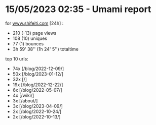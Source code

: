 # 15/05/2023 02:35 - Umami report
for www.shifeiti.com [24h] :

 - 210 (-13) page views
 - 108 (10) uniques
 - 77 (1) bounces
 - 3h 59' 38'' (1h 24' 5'') totaltime


top 10 urls:
 - 74x [/blog/2022-12-09/]
 - 50x [/blog/2023-01-12/]
 - 32x [/]
 - 19x [/blog/2022-12-22/]
 - 6x [/blog/2022-05-07/]
 - 4x [/wiki/]
 - 3x [/about/]
 - 3x [/blog/2023-04-09/]
 - 2x [/blog/2022-10-24/]
 - 2x [/blog/2022-10-13/]


